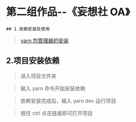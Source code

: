 # 第二组作品--《妄想社 OA》

    ## 1.依赖安装及使用

> [yarn 包管理器的安装](https://www.jb51.net/article/95630.htm)

## 2.项目安装依赖

> 进入项目文件夹

> 输入 yarn 命令开始安装依赖

> 依赖安装完成后，输入 yarn dev 运行项目

> 按住 ctrl 点击链接即可打开项目
